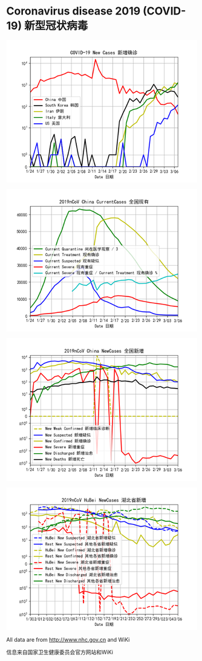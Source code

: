 # Coronavirus disease 2019 (COVID-19) 新型冠状病毒

![NewCases 各国新增](/Countries.png)

![China CurrentCases 全国现有](/CurrentCases.png)

![China NewCases 全国新增](/NewCases.png)

![HuBei NewCases 湖北省新增](/HuBeiNewCases.png)

All data are from http://www.nhc.gov.cn and WiKi

信息来自国家卫生健康委员会官方网站和WiKi
